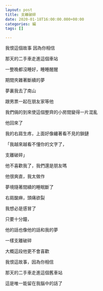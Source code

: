 ```yaml
---
layout: post
title: 支離破碎
date: 2020-01-18T16:00:00.000+00:00
categories: 編
tags: []

---
```

我恨這個故事 因為你相信

那天的二手車走進這個車站

一整晚都沒睡好，睡睡醒醒

期間夾雜著斷續的夢

夢裏我去了南山

跟男票一起在朋友家等他

我們倆的到來使這個整齊的小房間變得一片混亂

他回來了

我的右肩生疼，上面好像纏著看不見的鎖鏈

「我越來越看不懂你的文字了，

支離破碎」

他不喜歡我了，我們還是朋友嗎

他很爽直，我太做作

夢境隨著間續的睡眠斷了

右肩酸麻，頭痛欲裂

我想必是感冒了

只要十分鐘，

他的話也像他的話和我的夢

一樣支離破碎

大概這段他更不會喜歡

我恨這故事，因為你相信

那天的二手車走進這個舊車站

這是唯一能留在我腦中的話了